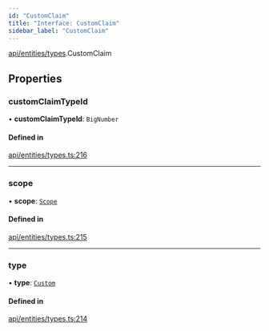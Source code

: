 ```yaml
---
id: "CustomClaim"
title: "Interface: CustomClaim"
sidebar_label: "CustomClaim"
---
```


[api/entities/types](../../../../../modules/API/Entities/Types/Types.md).CustomClaim

## Properties

### customClaimTypeId

• **customClaimTypeId**: `BigNumber`

#### Defined in

[api/entities/types.ts:216](https://github.com/PolymeshAssociation/polymesh-sdk/blob/c53723bab/src/api/entities/types.ts#L216)

___

### scope

• **scope**: [`Scope`](../Scope/Scope.md)

#### Defined in

[api/entities/types.ts:215](https://github.com/PolymeshAssociation/polymesh-sdk/blob/c53723bab/src/api/entities/types.ts#L215)

___

### type

• **type**: [`Custom`](../../../../../enums/API/Entities/Types/ClaimType/ClaimType.md#custom)

#### Defined in

[api/entities/types.ts:214](https://github.com/PolymeshAssociation/polymesh-sdk/blob/c53723bab/src/api/entities/types.ts#L214)
